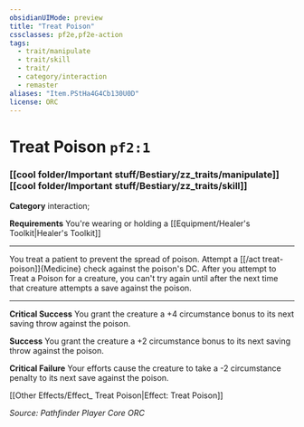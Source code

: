 ```yaml
---
obsidianUIMode: preview
title: "Treat Poison"
cssclasses: pf2e,pf2e-action
tags:
  - trait/manipulate
  - trait/skill
  - trait/
  - category/interaction
  - remaster
aliases: "Item.PStHa4G4Cb130U0D"
license: ORC
---
```

# Treat Poison `pf2:1`

### [[cool folder/Important stuff/Bestiary/zz_traits/manipulate]][[cool folder/Important stuff/Bestiary/zz_traits/skill]]

**Category** interaction; 




**Requirements** You're wearing or holding a [[Equipment/Healer's Toolkit|Healer's Toolkit]]

* * *

You treat a patient to prevent the spread of poison. Attempt a [[/act treat-poison]]{Medicine} check against the poison's DC. After you attempt to Treat a Poison for a creature, you can't try again until after the next time that creature attempts a save against the poison.

* * *

**Critical Success** You grant the creature a +4 circumstance bonus to its next saving throw against the poison.

**Success** You grant the creature a +2 circumstance bonus to its next saving throw against the poison.

**Critical Failure** Your efforts cause the creature to take a -2 circumstance penalty to its next save against the poison.

[[Other Effects/Effect_ Treat Poison|Effect: Treat Poison]]

*Source: Pathfinder Player Core*
*ORC*